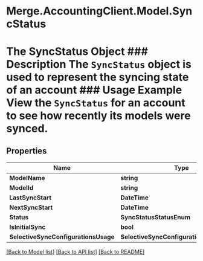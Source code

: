 # Merge.AccountingClient.Model.SyncStatus
# The SyncStatus Object ### Description The `SyncStatus` object is used to represent the syncing state of an account  ### Usage Example View the `SyncStatus` for an account to see how recently its models were synced.

## Properties

Name | Type | Description | Notes
------------ | ------------- | ------------- | -------------
**ModelName** | **string** |  | 
**ModelId** | **string** |  | 
**LastSyncStart** | **DateTime** |  | [optional] 
**NextSyncStart** | **DateTime** |  | [optional] 
**Status** | **SyncStatusStatusEnum** |  | 
**IsInitialSync** | **bool** |  | 
**SelectiveSyncConfigurationsUsage** | **SelectiveSyncConfigurationsUsageEnum** |  | [optional] 

[[Back to Model list]](../README.md#documentation-for-models) [[Back to API list]](../README.md#documentation-for-api-endpoints) [[Back to README]](../README.md)

